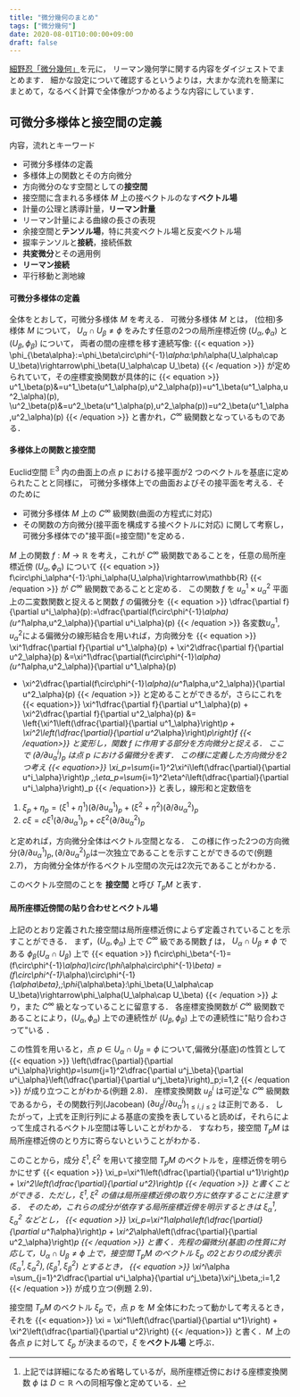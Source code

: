 ```yaml
---
title: "微分幾何のまとめ"
tags: ["微分幾何"]
date: 2020-08-01T10:00:00+09:00
draft: false
---
```

[細野忍「微分幾何」](http://www.asakura.co.jp/books/isbn/978-4-254-11849-0/)を元に，
リーマン幾何学に関する内容をダイジェストでまとめます．
細かな設定について確認するというよりは，大まかな流れを簡潔にまとめて，なるべく計算で全体像がつかめるような内容にしています．

## 可微分多様体と接空間の定義
内容，流れとキーワード
- 可微分多様体の定義
- 多様体上の関数とその方向微分
- 方向微分のなす空間としての**接空間**
- 接空間に含まれる多様体 $M$ 上の接ベクトルのなす**ベクトル場**
- 計量の公理と誘導計量，**リーマン計量**
- リーマン計量による曲線の長さの表現
- 余接空間と**テンソル場**，特に共変ベクトル場と反変ベクトル場
- 捩率テンソルと**接続**，接続係数
- **共変微分**とその適用例
- **リーマン接続**
- 平行移動と測地線

#### 可微分多様体の定義
全体をとおして，可微分多様体 $M$ を考える．
可微分多様体 $M$ とは，
(位相)多様体 $M$ について，
$U_\alpha\cap U_\beta\neq\phi$ をみたす任意の$2$つの局所座標近傍 $(U_\alpha,\phi_\alpha)$ と $(U_\beta,\phi_\beta)$ について，
両者の間の座標を移す連続写像:
{{< equation >}}
  \phi_{\beta\alpha}:=\phi_\beta\circ\phi^{-1}_\alpha:\phi_\alpha(U_\alpha\cap U_\beta)\rightarrow\phi_\beta(U_\alpha\cap U_\beta)
{{< /equation >}}
が定められていて，その座標変換関数が具体的に
{{< equation >}}
    u^1_\beta(p)&=u^1_\beta(u^1_\alpha(p),u^2_\alpha(p))=u^1_\beta(u^1_\alpha,u^2_\alpha)(p),
  \\u^2_\beta(p)&=u^2_\beta(u^1_\alpha(p),u^2_\alpha(p))=u^2_\beta(u^1_\alpha,u^2_\alpha)(p)
{{< /equation >}}
と書かれ，$C^\infty$ 級関数となっているものである．

#### 多様体上の関数と接空間
Euclid空間 $\mathbb{E}^3$ 内の曲面上の点 $p$ における接平面が$2$ つのベクトルを基底に定められたことと同様に，
可微分多様体上での曲面およびその接平面を考える．そのために
- 可微分多様体 $M$ 上の $C^\infty$ 級関数(曲面の方程式に対応)
- その関数の方向微分(接平面を構成する接ベクトルに対応)
に関して考察し，可微分多様体での"接平面(=接空間)"を定める．

$M$ 上の関数 $f:M\rightarrow\mathbb{R}$ を考え，これが $C^\infty$ 級関数であることを，任意の局所座標近傍 $(U_\alpha,\phi_\alpha)$ について
{{< equation >}}
  f\circ\phi_\alpha^{-1}:\phi_\alpha(U_\alpha)\rightarrow\mathbb{R}
{{< /equation >}}
が $C^\infty$ 級関数であることと定める．
この関数 $f$ を $u^1_\alpha\times u^2_\alpha$ 平面上の二変数関数と捉えると関数 $f$ の偏微分を
{{< equation >}}
  \dfrac{\partial f}{\partial u^i_\alpha}(p):=\dfrac{\partial(f\circ\phi^{-1}_\alpha)(u^1_\alpha,u^2_\alpha)}{\partial u^i_\alpha}(p)
{{< /equation >}}
各変数$u^1_\alpha,u^2_\alpha$による偏微分の線形結合を用いれば，方向微分を
{{< equation >}}
  \xi^1\dfrac{\partial f}{\partial u^1_\alpha}(p) + \xi^2\dfrac{\partial f}{\partial u^2_\alpha}(p)
  &=\xi^1\dfrac{\partial(f\circ\phi^{-1}_\alpha)(u^1_\alpha,u^2_\alpha)}{\partial u^1_\alpha}(p)
   + \xi^2\dfrac{\partial(f\circ\phi^{-1}_\alpha)(u^1_\alpha,u^2_\alpha)}{\partial u^2_\alpha}(p)
{{< /equation >}}
と定めることができるが，さらにこれを
{{< equation>}}
  \xi^1\dfrac{\partial f}{\partial u^1_\alpha}(p) + \xi^2\dfrac{\partial f}{\partial u^2_\alpha}(p)
  &= \left\{\xi^1\left(\dfrac{\partial}{\partial u^1_\alpha}\right)_p + \xi^2\left(\dfrac{\partial}{\partial u^2_\alpha}\right)_p\right\}f
{{< /equation>}}
と変形し，関数 $f$ に作用する部分を方向微分と捉える．
ここで $(\partial/\partial u^i_\alpha)_p$ は点 $p$ における偏微分を表す．
この様に定義した方向微分を2つ考え
{{< equation>}}
  \xi_p=\sum_{i=1}^2\xi^i\left(\dfrac{\partial}{\partial u^i_\alpha}\right)_p
  ,\;\eta_p=\sum_{i=1}^2\eta^i\left(\dfrac{\partial}{\partial u^i_\alpha}\right)_p
{{< /equation>}}
と表し，線形和と定数倍を

1. $\xi_p+\eta_p=(\xi^1+\eta^1)(\partial/\partial u^1_\alpha)_p+(\xi^2+\eta^2)(\partial/\partial u^2_\alpha)_p$
1. $c\xi=c\xi^1(\partial/\partial u^1_\alpha)_p+c\xi^2(\partial/\partial u^2_\alpha)_p$

と定めれば，方向微分全体はベクトル空間となる．
この様に作った2つの方向微分$(\partial/\partial u^1_\alpha)_p,(\partial/\partial u^2_\alpha)_p$は一次独立であることを示すことができるので(例題 2.7)，
方向微分全体が作るベクトル空間の次元は2次元であることがわかる．

このベクトル空間のことを **接空間** と呼び $T_pM$ と表す．

#### 局所座標近傍間の貼り合わせとベクトル場
上記のとおり定義された接空間は局所座標近傍によらず定義されていることを示すことができる．
まず，$(U_\alpha,\phi_\alpha)$ 上で $C^\infty$ 級である関数 $f$ は，
$U_\alpha\cap U_\beta\neq\phi$ である $\phi_\beta(U_\alpha\cap U_\beta)$ 上で
{{< equation >}}
  f\circ\phi_\beta^{-1}=(f\circ\phi^{-1}_\alpha)\circ(\phi_\alpha\circ\phi^{-1}_\beta)
  =(f\circ\phi^{-1}_\alpha)\circ\phi^{-1}_{\alpha\beta},\;\phi_{\alpha\beta}:\phi_\beta(U_\alpha\cap U_\beta)\rightarrow\phi_\alpha(U_\alpha\cap U_\beta)
{{< /equation >}}
より，また $C^\infty$ 級となっていることに留意する．
各座標変換関数が $C^\infty$ 級関数であることにより，$(U_\alpha,\phi_\alpha)$ 上での連続性が $(U_\beta,\phi_\beta)$ 上での連続性に"貼り合わさって"いる ．

この性質を用いると，点 $p\in U_\alpha\cap U_\beta=\phi$ について,偏微分(基底)の性質として
{{< equation >}}
  \left(\dfrac{\partial}{\partial u^i_\alpha}\right)_p=\sum_{j=1}^2\dfrac{\partial u^j_\beta}{\partial u^i_\alpha}\left(\dfrac{\partial}{\partial u^j_\beta}\right)_p\;i=1,2
{{< /equation >}}
が成り立つことがわかる(例題 2.8)．
座標変換関数 $u^i_\beta$ は可逆[^1]な $C^\infty$ 級関数であるから，その関数行列(Jacobean) $(\partial u^j_\beta/\partial u^i_\alpha)_{1\le i,j\le 2}$ は正則である．
したがって，上式を正則行列による基底の変換を表していると読めば，それらによって生成されるベクトル空間は等しいことがわかる．
すなわち，接空間 $T_pM$ は局所座標近傍のとり方に寄らないということがわかる．

このことから，成分 $\xi^1,\xi^2$ を用いて接空間 $T_pM$ のベクトルを，座標近傍を明らかにせず
{{< equation >}}
  \xi_p=\xi^1\left(\dfrac{\partial}{\partial u^1}\right)_p + \xi^2\left(\dfrac{\partial}{\partial u^2}\right)_p
{{< /equation >}}
と書くことができる．ただし，$\xi^1,\xi^2$ の値は局所座標近傍の取り方に依存することに注意する．
そのため，これらの成分が依存する局所座標近傍を明示するときは $\xi^1_\alpha,\xi^2_\alpha$ などとし，
{{< equation >}}
  \xi_p=\xi^1_\alpha\left(\dfrac{\partial}{\partial u^1_\alpha}\right)_p + \xi^2_\alpha\left(\dfrac{\partial}{\partial u^2_\alpha}\right)_p
{{< /equation >}}
と書く．先程の偏微分(基底)の性質に対応して，$U_\alpha\cap U_\beta\neq\phi$ 上で，接空間 $T_pM$ のベクトル $\xi_p$ の2とおりの成分表示 $(\xi^1_\alpha,\xi^2_\alpha),(\xi^1_\beta,\xi^2_\beta)$ とするとき，
{{< equation >}}
  \xi^i_\alpha =\sum_{j=1}^2\dfrac{\partial u^i_\alpha}{\partial u^j_\beta}\xi^j_\beta,\;i=1,2
{{< /equation >}}
が成り立つ(例題 2.9)．

接空間 $T_pM$ のベクトル $\xi_p$ で，点 $p$ を $M$ 全体にわたって動かして考えるとき，それを
{{< equation>}}
  \xi = \xi^1\left(\dfrac{\partial}{\partial u^1}\right) + \xi^2\left(\dfrac{\partial}{\partial u^2}\right)
{{< /equation>}}
と書く．$M$ 上の各点 $p$ に対して $\xi_p$ が決まるので，$\xi$ を**ベクトル場** と呼ぶ．

<!-- 
## リーマン計量とテンソル場

## 接続と曲率

## 平行移動と測地線
-->

[^1]: 上記では詳細になるため省略しているが，局所座標近傍における座標変換関数 $\phi$ は $D\subset\mathbb{R}$ への同相写像と定めている．